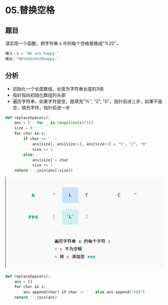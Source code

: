 # 05.替换空格
## 题目
请实现一个函数，把字符串 s 中的每个空格替换成"%20"。
```python
输入：s = "We are happy."
输出："We%20are%20happy."
```

## 分析
* 初始化一个长度数组，长度为字符串长度的3倍
* 指针指向初始化数组的头部
* 遍历字符串，如果字符是空，就填充"%", "2", "0"，指针前进三步，如果不是空，填充字符，指针前进一步

```python
def replaceSpace(s):
    ans = ['' for _ in range(len(s)*3)]
    size = 0
    for char in s:
        if char == ' ':
            ans[size], ans[size+1], ans[size+2] = "%", "2", "0"
            size += 3
        else:
            ans[size] = char
            size += 1
    return ''.join(ans[:size])
```

![](../pic/leetcode_array/05_1.gif)
```python
def replaceSpace(s):
    ans = []
    for char in s:
        ans.append(char) if char != ' ' else ans.append("%20")
    return ''.join(ans)
```
